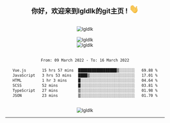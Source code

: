 <div align="center">
<h2> 你好，欢迎来到lgldlk的git主页 ! <img src="https://github.com/lgldlk/lgldlk/blob/main/gifs/Hi.gif" width="30px"></h2>
</div>

<div align="center">
 </br>
 <img src="http://aiitapp.cn:8091/?color=rgba(37,144,118,1)&shadowColor=rgba(12,16,20,1)&fontSize=120&&shadowOffsetX=9&shadowOffsetY=11" height="26px" alt="lgldlk" />
 </br>

   </br>
 <img src="https://github-readme-stats.vercel.app/api?username=lgldlk&show_icons=true&theme=gotham&locale=cn" alt="lgldlk" />
 

</br>

<img  src="http://github-readme-stats.vercel.app/api/top-langs/?username=lgldlk&show_icons=true&theme=gotham&locale=cn&layout=compact" alt="lgldlk"/>  
</br>
</br>

<!--START_SECTION:waka-->

```text
From: 09 March 2022 - To: 16 March 2022

Vue.js       15 hrs 57 mins  █████████████████▒░░░░░░░   69.88 %
JavaScript   3 hrs 53 mins   ████▒░░░░░░░░░░░░░░░░░░░░   17.01 %
HTML         1 hr 3 mins     █░░░░░░░░░░░░░░░░░░░░░░░░   04.64 %
SCSS         52 mins         █░░░░░░░░░░░░░░░░░░░░░░░░   03.81 %
TypeScript   27 mins         ▒░░░░░░░░░░░░░░░░░░░░░░░░   01.98 %
JSON         23 mins         ▒░░░░░░░░░░░░░░░░░░░░░░░░   01.70 %
```

<!--END_SECTION:waka-->

 </br>
  <img src="https://visitor-badge.glitch.me/badge?page_id=lgldlk" alt="lgldlk" />

---

 

